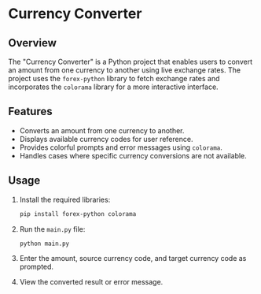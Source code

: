 # Currency Converter

## Overview

The "Currency Converter" is a Python project that enables users to convert an amount from one currency to another using live exchange rates. The project uses the `forex-python` library to fetch exchange rates and incorporates the `colorama` library for a more interactive interface.

## Features

- Converts an amount from one currency to another.
- Displays available currency codes for user reference.
- Provides colorful prompts and error messages using `colorama`.
- Handles cases where specific currency conversions are not available.

## Usage

1. Install the required libraries:

    ```bash
    pip install forex-python colorama
    ```

2. Run the `main.py` file:

    ```bash
    python main.py
    ```

3. Enter the amount, source currency code, and target currency code as prompted.

4. View the converted result or error message.


